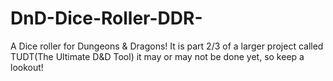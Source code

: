 # DnD-Dice-Roller-DDR-
A Dice roller for Dungeons &amp; Dragons! It is part 2/3 of a larger project called TUDT(The Ultimate D&D Tool) it may or may not be done yet, so keep a lookout!
